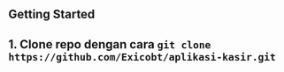 ## Getting Started

## 1. Clone repo dengan cara ```git clone https://github.com/Exicobt/aplikasi-kasir.git```
